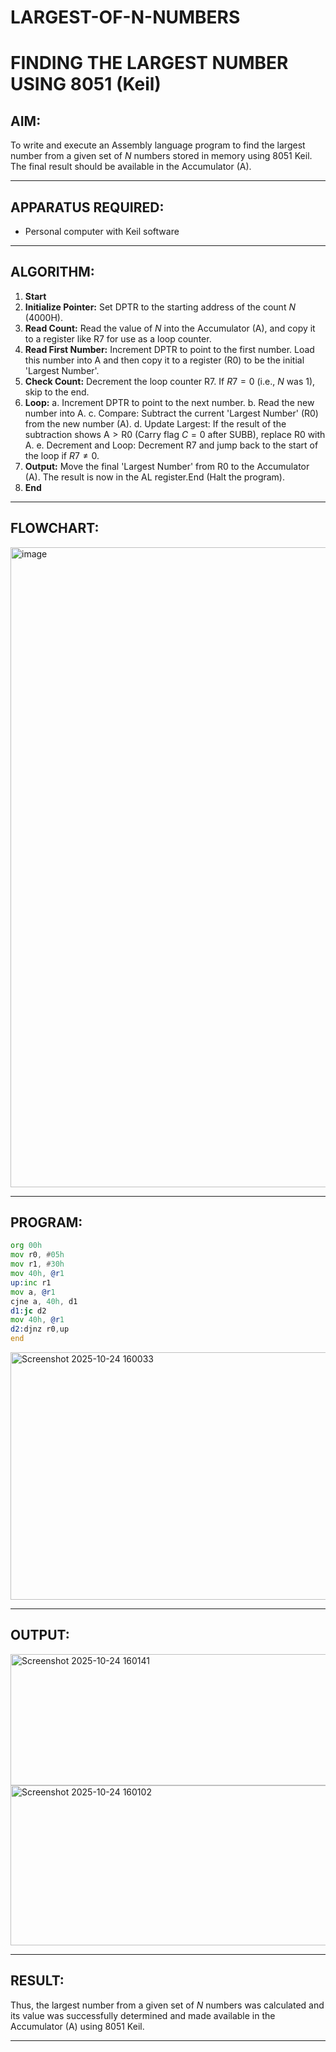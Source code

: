 # LARGEST-OF-N-NUMBERS

# FINDING THE LARGEST NUMBER USING 8051 (Keil)

## AIM:
To write and execute an Assembly language program to find the largest number from a given set of $N$ numbers stored in memory using 8051 Keil. The final result should be available in the Accumulator (A).

---
## APPARATUS REQUIRED:
- Personal computer with Keil software
---

## ALGORITHM:
1. **Start**
2. **Initialize Pointer:** Set DPTR to the starting address of the count $N$ ($\text{4000H}$).
3. **Read Count:** Read the value of $N$ into the Accumulator (A), and copy it to a register like R7 for use as a loop counter.
4. **Read First Number:** Increment DPTR to point to the first number. Load this number into $\text{A}$ and then copy it to a register (R0) to be the initial 'Largest Number'.
5. **Check Count:** Decrement the loop counter R7. If $R7=0$ (i.e., $N$ was 1), skip to the end.
6. **Loop:**
a. Increment DPTR to point to the next number.
b. Read the new number into $\text{A}$.
c. Compare: Subtract the current 'Largest Number' ($\text{R0}$) from the new number ($\text{A}$).
d. Update Largest: If the result of the subtraction shows $\text{A} > \text{R0}$ (Carry flag $C=0$ after $\text{SUBB}$), replace $\text{R0}$ with $\text{A}$.
e. Decrement and Loop: Decrement R7 and jump back to the start of the loop if $R7 \neq 0$.
7. **Output:** Move the final 'Largest Number' from R0 to the Accumulator (A). The result is now in the AL register.End (Halt the program).
8. **End**

---

## FLOWCHART:
<img width="1024" height="1024" alt="image" src="https://github.com/user-attachments/assets/fe171881-8691-4f64-acbd-4794827ad66e" /> 

---

## PROGRAM:
```asm
org 00h
mov r0, #05h
mov r1, #30h
mov 40h, @r1
up:inc r1
mov a, @r1
cjne a, 40h, d1
d1:jc d2
mov 40h, @r1
d2:djnz r0,up 
end 
```	
<img width="766" height="396" alt="Screenshot 2025-10-24 160033" src="https://github.com/user-attachments/assets/38d620cb-d590-4f3e-a1b2-bf0f33427560" />


--- 

## OUTPUT:

<img width="919" height="210" alt="Screenshot 2025-10-24 160141" src="https://github.com/user-attachments/assets/5fb82025-56ef-4eef-9310-d4ddbc294472" />


<img width="935" height="256" alt="Screenshot 2025-10-24 160102" src="https://github.com/user-attachments/assets/2e038f01-9aff-436a-91ad-90553108b383" />



---

## RESULT:

Thus, the largest number from a given set of $N$ numbers was calculated and its value was successfully determined and made available in the Accumulator (A) using 8051 Keil.

---
